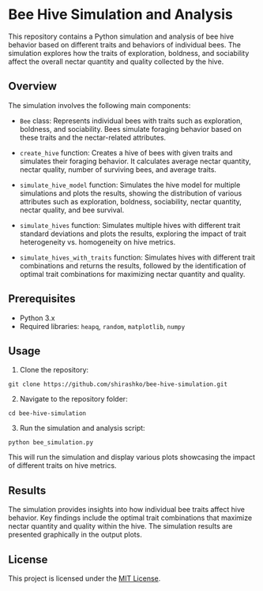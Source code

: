 # Bee Hive Simulation and Analysis

This repository contains a Python simulation and analysis of bee hive behavior based on different traits and behaviors of individual bees. The simulation explores how the traits of exploration, boldness, and sociability affect the overall nectar quantity and quality collected by the hive.

## Overview

The simulation involves the following main components:

- `Bee` class: Represents individual bees with traits such as exploration, boldness, and sociability. Bees simulate foraging behavior based on these traits and the nectar-related attributes.

- `create_hive` function: Creates a hive of bees with given traits and simulates their foraging behavior. It calculates average nectar quantity, nectar quality, number of surviving bees, and average traits.

- `simulate_hive_model` function: Simulates the hive model for multiple simulations and plots the results, showing the distribution of various attributes such as exploration, boldness, sociability, nectar quantity, nectar quality, and bee survival.

- `simulate_hives` function: Simulates multiple hives with different trait standard deviations and plots the results, exploring the impact of trait heterogeneity vs. homogeneity on hive metrics.

- `simulate_hives_with_traits` function: Simulates hives with different trait combinations and returns the results, followed by the identification of optimal trait combinations for maximizing nectar quantity and quality.

## Prerequisites

- Python 3.x
- Required libraries: `heapq`, `random`, `matplotlib`, `numpy`

## Usage

1. Clone the repository:

```
git clone https://github.com/shirashko/bee-hive-simulation.git
```

2. Navigate to the repository folder:

```
cd bee-hive-simulation
```

3. Run the simulation and analysis script:

```
python bee_simulation.py
```

This will run the simulation and display various plots showcasing the impact of different traits on hive metrics.

## Results

The simulation provides insights into how individual bee traits affect hive behavior. Key findings include the optimal trait combinations that maximize nectar quantity and quality within the hive. The simulation results are presented graphically in the output plots.

## License

This project is licensed under the [MIT License](LICENSE).
